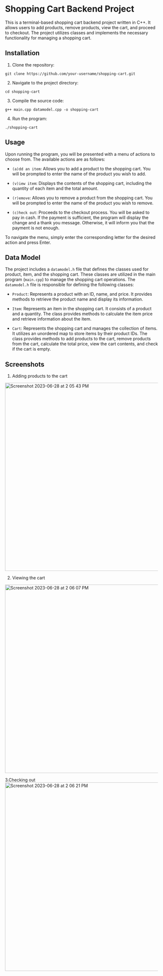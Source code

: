 # Shopping Cart Backend Project

This is a terminal-based shopping cart backend project written in C++. It allows users to add products, remove products, view the cart, and proceed to checkout. The project utilizes classes and implements the necessary functionality for managing a shopping cart.

## Installation

1. Clone the repository:

```shell
git clone https://github.com/your-username/shopping-cart.git
```

2. Navigate to the project directory:

```shell
cd shopping-cart
```

3. Compile the source code:

```shell
g++ main.cpp datamodel.cpp -o shopping-cart
```

4. Run the program:

```shell
./shopping-cart
```

## Usage

Upon running the program, you will be presented with a menu of actions to choose from. The available actions are as follows:

- `(a)dd an item`: Allows you to add a product to the shopping cart. You will be prompted to enter the name of the product you wish to add.

- `(v)iew item`: Displays the contents of the shopping cart, including the quantity of each item and the total amount.

- `(r)emove`: Allows you to remove a product from the shopping cart. You will be prompted to enter the name of the product you wish to remove.

- `(c)heck out`: Proceeds to the checkout process. You will be asked to pay in cash. If the payment is sufficient, the program will display the change and a thank you message. Otherwise, it will inform you that the payment is not enough.

To navigate the menu, simply enter the corresponding letter for the desired action and press Enter.

## Data Model

The project includes a `datamodel.h` file that defines the classes used for product, item, and the shopping cart. These classes are utilized in the main program (`main.cpp`) to manage the shopping cart operations. The `datamodel.h` file is responsible for defining the following classes:

- `Product`: Represents a product with an ID, name, and price. It provides methods to retrieve the product name and display its information.

- `Item`: Represents an item in the shopping cart. It consists of a product and a quantity. The class provides methods to calculate the item price and retrieve information about the item.

- `Cart`: Represents the shopping cart and manages the collection of items. It utilizes an unordered map to store items by their product IDs. The class provides methods to add products to the cart, remove products from the cart, calculate the total price, view the cart contents, and check if the cart is empty.

## Screenshots

1. Adding products to the cart
<img width="620" alt="Screenshot 2023-06-28 at 2 05 43 PM" src="https://github.com/samarthgh/Shopping-Cart-Backend/assets/94733648/9bad8429-e68e-4e13-b384-f525fb7a8e73">

2. Viewing the cart
<img width="621" alt="Screenshot 2023-06-28 at 2 06 07 PM" src="https://github.com/samarthgh/Shopping-Cart-Backend/assets/94733648/d3b4df49-a68a-4673-a4e8-aa967f612283">

3.Checking out
<img width="621" alt="Screenshot 2023-06-28 at 2 06 21 PM" src="https://github.com/samarthgh/Shopping-Cart-Backend/assets/94733648/e860ec50-21cb-44df-a992-05d3059ca409">


